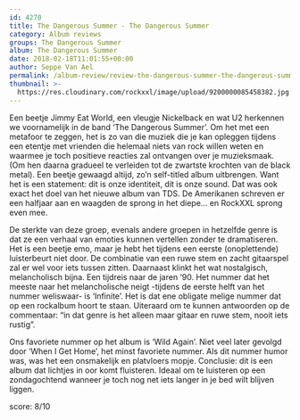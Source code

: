 ```yaml
---
id: 4270
title: The Dangerous Summer - The Dangerous Summer
category: Album reviews
groups: The Dangerous Summer
album: The Dangerous Summer
date: 2018-02-18T11:01:55+00:00
author: Seppe Van Ael
permalink: /album-review/review-the-dangerous-summer-the-dangerous-summer/
thumbnail: >-
  https://res.cloudinary.com/rockxxl/image/upload/9200000085458382.jpg
---
```

Een beetje Jimmy Eat World, een vleugje Nickelback en wat U2 herkennen we voornamelijk in de band ‘The Dangerous Summer’. Om het met een metafoor te zeggen, het is zo van die muziek die je kan opleggen tijdens een etentje met vrienden die helemaal niets van rock willen weten en waarmee je toch positieve reacties zal ontvangen over je muzieksmaak. (Om hen daarna gradueel te verleiden tot de zwartste krochten van de black metal). Een beetje gewaagd altijd, zo’n self-titled album uitbrengen. Want het is een statement: dit is onze identiteit, dit is onze sound. Dat was ook exact het doel van het nieuwe album van TDS. De Amerikanen schreven er een halfjaar aan en waagden de sprong in het diepe… en RockXXL sprong even mee.

De sterkte van deze groep, evenals andere groepen in hetzelfde genre is dat ze een verhaal van emoties kunnen vertellen zonder te dramatiseren. Het is een beetje emo, maar je hebt het tijdens een eerste (onoplettende) luisterbeurt niet door. De combinatie van een ruwe stem en zacht gitaarspel zal er wel voor iets tussen zitten. Daarnaast klinkt het wat nostalgisch, melancholisch bijna. Een tijdreis naar de jaren ’90. Het nummer dat het meeste naar het melancholische neigt -tijdens de eerste helft van het nummer weliswaar- is ‘Infinite’. Het is dat ene obligate melige nummer dat op een rockalbum hoort te staan. Uiteraard om te kunnen antwoorden op de commentaar: “in dat genre is het alleen maar gitaar en ruwe stem, nooit iets rustig”.

Ons favoriete nummer op het album is ‘Wild Again’. Niet veel later gevolgd door ‘When I Get Home’, het minst favoriete nummer. Als dit nummer humor was, was het een onsmakelijk en platvloers mopje. Conclusie: dit is een album dat lichtjes in oor komt fluisteren. Ideaal om te luisteren op een zondagochtend wanneer je toch nog net iets langer in je bed wilt blijven liggen.

score: 8/10

